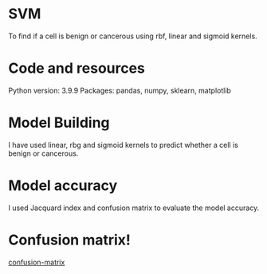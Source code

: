 # SVM
To find if a cell is benign or cancerous using rbf, linear and sigmoid kernels.  
# Code and resources
Python version: 3.9.9
Packages: pandas, numpy, sklearn, matplotlib
# Model Building
I have used linear, rbg and sigmoid kernels to predict whether a cell is benign or cancerous. 
# Model accuracy
I used Jacquard index and confusion matrix to evaluate the model accuracy. 
# Confusion matrix!
[confusion-matrix](https://user-images.githubusercontent.com/109150738/180422713-8206ff50-b31e-4bb8-ae0a-5d38d3a6a9e7.png)

